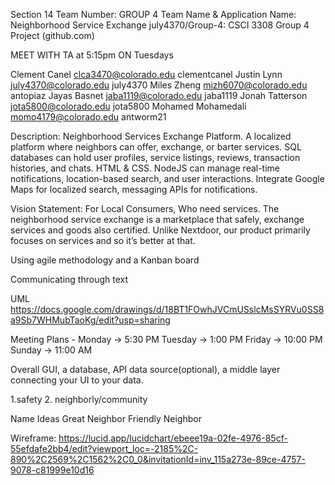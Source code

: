 Section 14
Team Number: GROUP 4 
Team Name & Application Name: Neighborhood Service Exchange
july4370/Group-4: CSCI 3308 Group 4 Project (github.com)

MEET WITH TA at 5:15pm ON Tuesdays

Clement Canel clca3470@colorado.edu clementcanel
Justin Lynn july4370@colorado.edu july4370
Miles Zheng mizh6070@colorado.edu antopiaz
Jayas Basnet jaba1119@colorado.edu jaba1119
Jonah Tatterson jota5800@colorado.edu jota5800 
Mohamed Mohamedali momo4179@colorado.edu antworm21

Description: Neighborhood Services Exchange Platform. A localized platform where neighbors can offer, exchange, or barter services. SQL databases can hold user profiles, service listings, reviews, transaction histories, and chats. HTML & CSS. NodeJS can manage real-time notifications, location-based search, and user interactions. Integrate Google Maps for localized search, messaging APIs for notifications.


Vision Statement: For Local Consumers, Who need services. The neighborhood service exchange is a marketplace that safely, exchange services and goods also certified. Unlike Nextdoor, our product primarily focuses on services and so it’s better at that.

Using agile methodology and a Kanban board

Communicating through text

UML
https://docs.google.com/drawings/d/18BT1FOwhJVCmUSslcMsSYRVu0SS8a9Sb7WHMubTaoKg/edit?usp=sharing 

Meeting Plans - 
Monday  → 5:30 PM
Tuesday → 1:00 PM
Friday → 10:00 PM
Sunday → 11:00 AM




Overall
 GUI, a database, API data source(optional), a middle layer connecting your UI to your data.

1.safety 
2. neighborly/community

Name Ideas
Great Neighbor
Friendly Neighbor

Wireframe:
https://lucid.app/lucidchart/ebeee19a-02fe-4976-85cf-55efdafe2bb4/edit?viewport_loc=-2185%2C-890%2C2569%2C1562%2C0_0&invitationId=inv_115a273e-89ce-4757-9078-c81999e10d16


